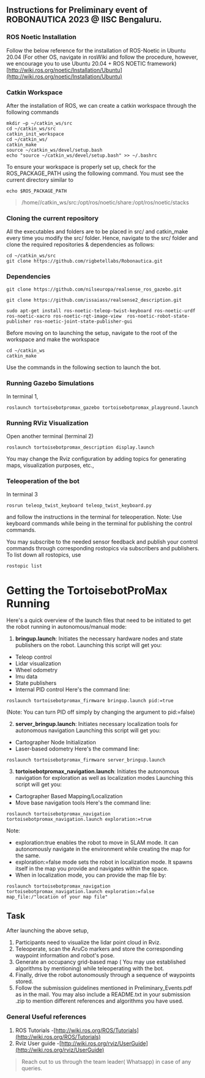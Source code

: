 ## Instructions for Preliminary event of ROBONAUTICA 2023 @ IISC Bengaluru.
### ROS Noetic Installation
Follow the below reference for the installation of ROS-Noetic in Ubuntu 20.04 (For other OS, navigate in rosWiki and follow the procedure, however, we encourage you to use Ubuntu 20.04 + ROS NOETIC framework)
[http://wiki.ros.org/noetic/Installation/Ubuntu](http://wiki.ros.org/noetic/Installation/Ubuntu)

### Catkin Workspace
After the installation of ROS, we can create a catkin workspace through the following commands
```
mkdir –p ~/catkin_ws/src
cd ~/catkin_ws/src
catkin_init_workspace
cd ~/catkin_ws/
catkin_make
source ~/catkin_ws/devel/setup.bash
echo "source ~/catkin_ws/devel/setup.bash" >> ~/.bashrc
```
To ensure your workspace is properly set up, check for the ROS_PACKAGE_PATH using the following command. You must see the current directory similar to 
```
echo $ROS_PACKAGE_PATH
```
> /home/<username>/catkin_ws/src:/opt/ros/noetic/share:/opt/ros/noetic/stacks
### Cloning the current repository
All the executables and folders are to be placed in src/ and catkin_make every time you modify the src/ folder.
Hence, navigate to the src/ folder and clone the required repositories & dependencies as follows:
```
cd ~/catkin_ws/src
git clone https://github.com/rigbetellabs/Robonautica.git
```
### Dependencies
```
git clone https://github.com/nilseuropa/realsense_ros_gazebo.git
```
```
git clone https://github.com/issaiass/realsense2_description.git
```
```
sudo apt-get install ros-noetic-teleop-twist-keyboard ros-noetic-urdf ros-noetic-xacro ros-noetic-rqt-image-view  ros-noetic-robot-state-publisher ros-noetic-joint-state-publisher-gui
```
Before moving on to launching the setup, navigate to the root of the workspace and make the workspace
```
cd ~/catkin_ws
catkin_make
```
Use the commands in the following section to launch the bot.
### Running Gazebo Simulations
In terminal 1,
``` 
roslaunch tortoisebotpromax_gazebo tortoisebotpromax_playground.launch
```
### Running RViz Visualization
Open another terminal (terminal 2)
``` 
roslaunch tortoisebotpromax_description display.launch
```
You may change the Rviz configuration by adding topics for generating maps, visualization purposes, etc.,
### Teleoperation of the bot
In terminal 3
```
rosrun teleop_twist_keyboard teleop_twist_keyboard.py
```
and follow the instructions in the terminal for teleoperation. 
Note: Use keyboard commands while being in the terminal for publishing the control commands.  

You may subscribe to the needed sensor feedback and publish your control commands through corresponding rostopics via subscribers and publishers.
To list down all rostopics, use
```
rostopic list
```
# Getting the TortoisebotProMax Running
Here's a quick overview of the launch files that need to be initiated to get the robot running in autonomous/manual mode:
1. **bringup.launch**: Initiates the necessary hardware nodes and state publishers on the robot.
 Launching this script will get you:
- Teleop control
- Lidar visualization
- Wheel odometry
- Imu data
- State publishers
- Internal PID control
Here's the command line:
```
roslaunch tortoisebotpromax_firmware bringup.launch pid:=true
```
(Note: You can turn PID off simply by changing the argument to pid:=false)

2. **server_bringup.launch**: Initiates necessary localization tools for autonomous navigation
Launching this script will get you:
- Cartographer Node Initialization
- Laser-based odometry
Here's the command line:
```
roslaunch tortoisebotpromax_firmware server_bringup.launch
```
3. **tortoisebotpromax_navigation.launch**: Initiates the autonomous navigation for exploration as well as localization modes
Launching this script will get you:
- Cartographer Based Mapping/Localization
- Move base navigation tools
Here's the command line:
```
roslaunch tortoisebotpromax_navigation tortoisebotpromax_navigation.launch exploration:=true
```
Note: 
- exploration:true enables the robot to move in SLAM mode. It can autonomously navigate in the environment while creating the map for the same.
- exploration:=false mode sets the robot in localization mode. It spawns itself in the map you provide and navigates within the space.
- When in localization mode, you can provide the map file by:
```
roslaunch tortoisebotpromax_navigation tortoisebotpromax_navigation.launch exploration:=false map_file:/"location of your map file"
```

## Task
After launching the above setup, 
1. Participants need to visualize the lidar point cloud in Rviz. 
2. Teleoperate, scan the AruCo markers and store the corresponding waypoint information and robot's pose.
3. Generate an occupancy grid-based map ( You may use established algorithms by mentioning) while teleoperating with the bot.
4. Finally, drive the robot autonomously through a sequence of waypoints stored.
5. Follow the submission guidelines mentioned in Preliminary_Events.pdf as in the mail. You may also include a README.txt in your submission .zip to mention different references and algorithms you have used.


### General Useful references
1. ROS Tutorials -[http://wiki.ros.org/ROS/Tutorials](http://wiki.ros.org/ROS/Tutorials)
2. Rviz User guide -[http://wiki.ros.org/rviz/UserGuide](http://wiki.ros.org/rviz/UserGuide)

> Reach out to us through the team leader( Whatsapp) in case of any queries.
